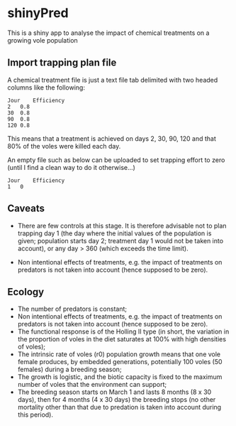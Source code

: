 # shinyPred

This is a shiny app to analyse the impact of chemical treatments on a growing vole population

## Import trapping plan file

A chemical treatment file is just a text file tab delimited with two headed columns like the following:


```
Jour	Efficiency
2	0.8
30	0.8
90	0.8
120	0.8

```

This means that a treatment is achieved on days 2, 30, 90, 120 and that 80% of the voles were killed each day.

An empty file such as below can be uploaded to set trapping effort to zero (until I find a clean way to do it otherwise...)

```
Jour	Efficiency
1	0
```


## Caveats

- There are few controls at this stage. It is therefore advisable not to plan trapping day 1 (the day where the initial values of the population is given; population starts day 2; treatment day 1 would not be taken into account), or any day > 360 (which exceeds the time limit).

-  Non intentional effects of treatments, e.g. the impact of treatments on predators is not taken into account (hence supposed to be zero).


## Ecology

- The number of predators is constant;
- Non intentional effects of treatments, e.g. the impact of treatments on predators is not taken into account (hence supposed to be zero).
- The functional response is of the Holling II type (in short, the variation in the proportion of voles in the diet saturates at 100% with high densities of voles);
- The intrinsic rate of voles (r0) population growth means that one vole female produces, by embedded generations, potentially 100 voles (50 females) during a breeding season;
- The growth is logistic, and the biotic capacity is fixed to the maximum number of voles that the environment can support;
- The breeding season starts on March 1 and lasts 8 months (8 x 30 days), then for 4 months (4 x 30 days) the breeding stops (no other mortality other than that due to predation is taken into account during this period).


